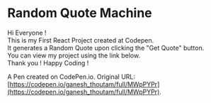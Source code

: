 # Random Quote Machine

Hi Everyone ! <br>
This is my First React Project created at Codepen.<br>
It generates a Random Quote upon clicking the "Get Quote" button.<br>
You can view my project using the link below.<br>
Thank you ! Happy Coding !

A Pen created on CodePen.io. Original URL: [https://codepen.io/ganesh_thoutam/full/MWpPYPr](https://codepen.io/ganesh_thoutam/full/MWpPYPr).


